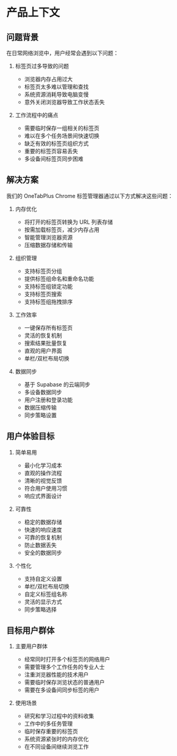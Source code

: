# 产品上下文

## 问题背景

在日常网络浏览中，用户经常会遇到以下问题：

1. 标签页过多导致的问题
   - 浏览器内存占用过大
   - 标签页太多难以管理和查找
   - 系统资源消耗导致电脑变慢
   - 意外关闭浏览器导致工作状态丢失

2. 工作流程中的痛点
   - 需要临时保存一组相关的标签页
   - 难以在多个任务场景间快速切换
   - 缺乏有效的标签页组织方式
   - 重要的标签页容易丢失
   - 多设备间标签页同步困难

## 解决方案

我们的 OneTabPlus Chrome 标签管理器通过以下方式解决这些问题：

1. 内存优化
   - 将打开的标签页转换为 URL 列表存储
   - 按需加载标签页，减少内存占用
   - 智能管理浏览器资源
   - 压缩数据存储和传输

2. 组织管理
   - 支持标签页分组
   - 提供标签组命名和重命名功能
   - 支持标签组锁定功能
   - 支持标签页搜索
   - 支持标签组拖拽排序

3. 工作效率
   - 一键保存所有标签页
   - 灵活的恢复机制
   - 搜索结果批量恢复
   - 直观的用户界面
   - 单栏/双栏布局切换

4. 数据同步
   - 基于 Supabase 的云端同步
   - 多设备数据同步
   - 用户注册和登录功能
   - 数据压缩传输
   - 同步策略设置

## 用户体验目标

1. 简单易用
   - 最小化学习成本
   - 直观的操作流程
   - 清晰的视觉反馈
   - 符合用户使用习惯
   - 响应式界面设计

2. 可靠性
   - 稳定的数据存储
   - 快速的响应速度
   - 可靠的恢复机制
   - 防止数据丢失
   - 安全的数据同步

3. 个性化
   - 支持自定义设置
   - 单栏/双栏布局切换
   - 自定义标签组名称
   - 灵活的显示方式
   - 同步策略选择

## 目标用户群体

1. 主要用户群体
   - 经常同时打开多个标签页的网络用户
   - 需要管理多个工作任务的专业人士
   - 注重浏览器性能的技术用户
   - 需要临时保存浏览状态的普通用户
   - 需要在多设备间同步标签的用户

2. 使用场景
   - 研究和学习过程中的资料收集
   - 工作中的多任务管理
   - 临时保存重要的标签页
   - 系统资源紧张时的内存优化
   - 在不同设备间继续浏览工作
